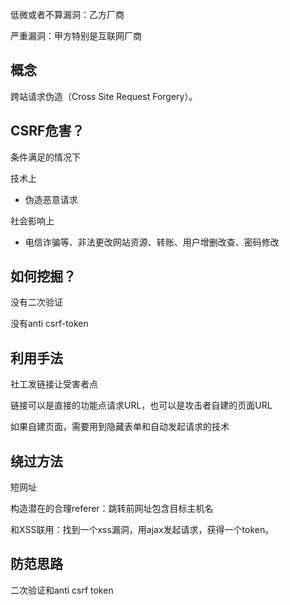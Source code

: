 低微或者不算漏洞：乙方厂商

严重漏洞：甲方特别是互联网厂商

## 概念

跨站请求伪造（Cross Site Request Forgery）。

## CSRF危害？

条件满足的情况下

技术上

- 伪造恶意请求

社会影响上

- 电信诈骗等、非法更改网站资源、转账、用户增删改查、密码修改

## 如何挖掘？

没有二次验证

没有anti csrf-token

## 利用手法

社工发链接让受害者点

链接可以是直接的功能点请求URL，也可以是攻击者自建的页面URL

如果自建页面，需要用到隐藏表单和自动发起请求的技术

## 绕过方法

短网址

构造潜在的合理referer：跳转前网址包含目标主机名

和XSS联用：找到一个xss漏洞，用ajax发起请求，获得一个token。

## 防范思路

二次验证和anti csrf token

